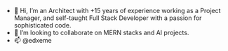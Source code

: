 - 👀 Hi, I’m an Architect with +15 years of experience working as a Project Manager, and self-taught Full Stack Developer with a passion for sophisticated code.
- 💞️ I’m looking to collaborate on MERN stacks and AI projects.
- 📫 @edxeme

<!---
edxeme/edxeme is a ✨ special ✨ repository because its `README.md` (this file) appears on your GitHub profile.
You can click the Preview link to take a look at your changes.
--->
